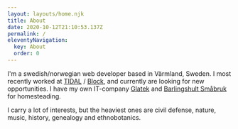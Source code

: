 ```yaml
---
layout: layouts/home.njk
title: About
date: 2020-10-12T21:10:53.137Z
permalink: /
eleventyNavigation:
  key: About
  order: 0
---
```

<section class="block">
  <p>I'm a swedish/norwegian web developer based in Värmland, Sweden. I most recently worked at <a href="https://tidal.com" target="_blank">TIDAL</a> / <a href="https://block.xyz/" target="_blank">Block</a>, and currently are looking for new opportunities. I have my own IT-company <a href="https://glatek.se" target="_blank">Glatek</a> and <a href="https://barlingshult.se" target="_blank">Barlingshult Småbruk</a> for homesteading.</p>

  <p>I carry a lot of interests, but the heaviest ones are civil defense, nature, music, history, genealogy and ethnobotanics.</p>
</section>
